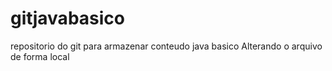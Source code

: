 # gitjavabasico
repositorio do git para armazenar conteudo java basico
Alterando o arquivo de forma local